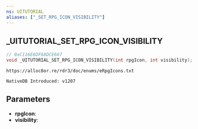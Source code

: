 ```yaml
---
ns: UITUTORIAL
aliases: ["_SET_RPG_ICON_VISIBILITY"]
---
```

## _UITUTORIAL_SET_RPG_ICON_VISIBILITY

```c
// 0xC116E6DF68DCE667
void _UITUTORIAL_SET_RPG_ICON_VISIBILITY(int rpgIcon, int visibility);
```

```
https://alloc8or.re/rdr3/doc/enums/eRpgIcons.txt

NativeDB Introduced: v1207
```

## Parameters
* **rpgIcon**:
* **visibility**:
